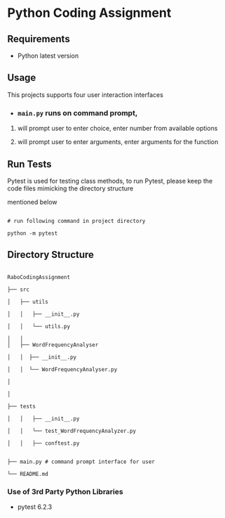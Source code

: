 # Python Coding Assignment

## Requirements

- Python latest version

## Usage

 
This projects supports four user interaction interfaces

- ### ```main.py``` runs on command prompt,

1. will prompt user to enter choice, enter number from available options

2. will prompt user to enter arguments, enter arguments for the function


 

## Run Tests

Pytest is used for testing class methods, to run Pytest, please keep the code files mimicking the directory structure

mentioned below

```

# run following command in project directory

python -m pytest

```

 

## Directory Structure

```

RaboCodingAssignment

├── src  

│   ├── utils 

│   │   ├── __init__.py   

│   │   └── utils.py 

│   │
│   ├── WordFrequencyAnalyser

│   │  ├── __init__.py   

│   │  └── WordFrequencyAnalyser.py

│                                   

│   

├── tests 

│   │   ├── __init__.py  

│   │   └── test_WordFrequencyAnalyzer.py    

│   │   ├── conftest.py  


├── main.py # command prompt interface for user

└── README.md

```


### Use of 3rd Party Python Libraries

- pytest 6.2.3

